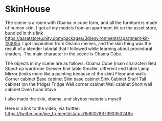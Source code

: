 # SkinHouse

The scene is a room with Obama in cube form, and all the furniture is made of human skin. I got all my models from an apartment kit on the asset store, bundled in this link https://assetstore.unity.com/packages/3d/environments/apartment-kit-124055. I got inspiration from Obama memes, and the skin thing was the result of a blender tutorial that I followed while learning about procedural shaders. The main character in the scene is Obama Cube.

The objects in my scene are as follows:
Obama Cube (main character)
Bed
Stand-up wardrobe
Dresser
End table
Smaller, different end table
Lamp
Mirror (looks more like a painting because of the skin)
Floor and walls
Corner cabinet
Base cabinet
Slim base cabinet
Sink Cabinet
Shelf
Tall cabinet (on the fridge)
Fridge
Wall corner cabinet
Wall cabinet
Short wall cabinet
Oven hood
Stove

I also made the skin, obama, and skybox materials myself

Here is a link to the video, via twitter: https://twitter.com/joe_frumenti/status/1580078373933502465
